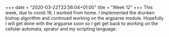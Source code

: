 +++
date = "2020-03-22T22:56:04+01:00"
title = "Week 12"
+++
This week, due to covid-19, I worked from home. I implemented the drunken bishop algorithm and continued working on the argparse module. Hopefully I will get done with the argparse soon so I get get back to working on the cellular automata, sprator and my scripting language.
